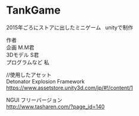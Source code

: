 ﻿# TankGame
2015年ごろにストアに出したミニゲーム  
unityで制作  

作者  
企画 M.M君  
3Dモデル S君  
プログラムなど 私  

//使用したアセット  
Detonator Explosion Framework  
https://www.assetstore.unity3d.com/jp/#!/content/1  
  
NGUI フリーバージョン  
http://www.tasharen.com/?page_id=140  

